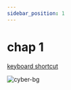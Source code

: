 ```yaml
---
sidebar_position: 1
---
```


# chap 1

[keyboard shortcut ](https://github.com/shubhamAW/gcoejexamprep/files/10013132/keyboard-shortcuts-windows.pdf)

![cyber-bg](https://user-images.githubusercontent.com/66414385/201935382-36567231-3f82-469a-8d57-db358a43dc63.png)
